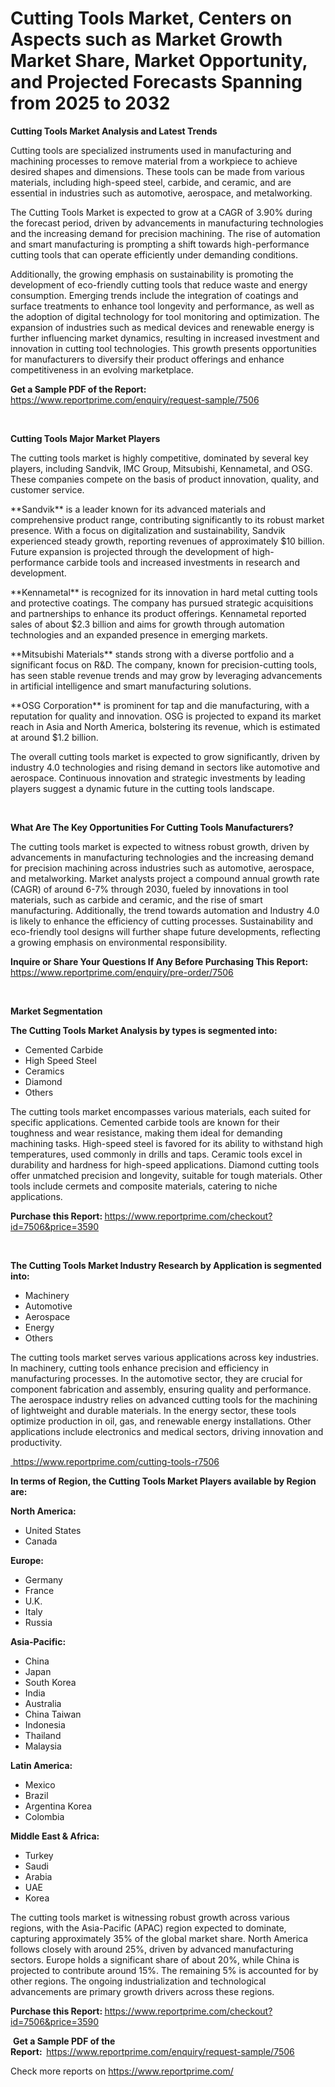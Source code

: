 <p><h1>Cutting Tools Market, Centers on Aspects such as Market Growth Market Share, Market Opportunity, and Projected Forecasts Spanning from 2025 to 2032</h1></p><p><strong>Cutting Tools Market Analysis and Latest Trends</strong></p>
<p><p>Cutting tools are specialized instruments used in manufacturing and machining processes to remove material from a workpiece to achieve desired shapes and dimensions. These tools can be made from various materials, including high-speed steel, carbide, and ceramic, and are essential in industries such as automotive, aerospace, and metalworking. </p><p>The Cutting Tools Market is expected to grow at a CAGR of 3.90% during the forecast period, driven by advancements in manufacturing technologies and the increasing demand for precision machining. The rise of automation and smart manufacturing is prompting a shift towards high-performance cutting tools that can operate efficiently under demanding conditions. </p><p>Additionally, the growing emphasis on sustainability is promoting the development of eco-friendly cutting tools that reduce waste and energy consumption. Emerging trends include the integration of coatings and surface treatments to enhance tool longevity and performance, as well as the adoption of digital technology for tool monitoring and optimization. The expansion of industries such as medical devices and renewable energy is further influencing market dynamics, resulting in increased investment and innovation in cutting tool technologies. This growth presents opportunities for manufacturers to diversify their product offerings and enhance competitiveness in an evolving marketplace.</p></p>
<p><strong>Get a Sample PDF of the Report:&nbsp;</strong> <a href="https://www.reportprime.com/enquiry/request-sample/7506?utm_campaign=3215&utm_medium=2&utm_source=Github&utm_content=ia&utm_term=19032025&utm_id=cutting-tools">https://www.reportprime.com/enquiry/request-sample/7506</a></p>
<p>&nbsp;</p>
<p><strong>Cutting Tools Major Market Players</strong></p>
<p><p>The cutting tools market is highly competitive, dominated by several key players, including Sandvik, IMC Group, Mitsubishi, Kennametal, and OSG. These companies compete on the basis of product innovation, quality, and customer service. </p><p>**Sandvik** is a leader known for its advanced materials and comprehensive product range, contributing significantly to its robust market presence. With a focus on digitalization and sustainability, Sandvik experienced steady growth, reporting revenues of approximately $10 billion. Future expansion is projected through the development of high-performance carbide tools and increased investments in research and development.</p><p>**Kennametal** is recognized for its innovation in hard metal cutting tools and protective coatings. The company has pursued strategic acquisitions and partnerships to enhance its product offerings. Kennametal reported sales of about $2.3 billion and aims for growth through automation technologies and an expanded presence in emerging markets.</p><p>**Mitsubishi Materials** stands strong with a diverse portfolio and a significant focus on R&D. The company, known for precision-cutting tools, has seen stable revenue trends and may grow by leveraging advancements in artificial intelligence and smart manufacturing solutions.</p><p>**OSG Corporation** is prominent for tap and die manufacturing, with a reputation for quality and innovation. OSG is projected to expand its market reach in Asia and North America, bolstering its revenue, which is estimated at around $1.2 billion.</p><p>The overall cutting tools market is expected to grow significantly, driven by industry 4.0 technologies and rising demand in sectors like automotive and aerospace. Continuous innovation and strategic investments by leading players suggest a dynamic future in the cutting tools landscape.</p></p>
<p>&nbsp;</p>
<p><strong>What Are The Key Opportunities For Cutting Tools Manufacturers?</strong></p>
<p><p>The cutting tools market is expected to witness robust growth, driven by advancements in manufacturing technologies and the increasing demand for precision machining across industries such as automotive, aerospace, and metalworking. Market analysts project a compound annual growth rate (CAGR) of around 6-7% through 2030, fueled by innovations in tool materials, such as carbide and ceramic, and the rise of smart manufacturing. Additionally, the trend towards automation and Industry 4.0 is likely to enhance the efficiency of cutting processes. Sustainability and eco-friendly tool designs will further shape future developments, reflecting a growing emphasis on environmental responsibility.</p></p>
<p><strong>Inquire or Share Your Questions If Any Before Purchasing This Report:</strong> <a href="https://www.reportprime.com/enquiry/pre-order/7506?utm_campaign=3215&utm_medium=2&utm_source=Github&utm_content=ia&utm_term=19032025&utm_id=cutting-tools">https://www.reportprime.com/enquiry/pre-order/7506</a></p>
<p>&nbsp;</p>
<p><strong>Market Segmentation</strong></p>
<p><strong>The Cutting Tools Market Analysis by types is segmented into:</strong></p>
<p><ul><li>Cemented Carbide</li><li>High Speed Steel</li><li>Ceramics</li><li>Diamond</li><li>Others</li></ul></p>
<p><p>The cutting tools market encompasses various materials, each suited for specific applications. Cemented carbide tools are known for their toughness and wear resistance, making them ideal for demanding machining tasks. High-speed steel is favored for its ability to withstand high temperatures, used commonly in drills and taps. Ceramic tools excel in durability and hardness for high-speed applications. Diamond cutting tools offer unmatched precision and longevity, suitable for tough materials. Other tools include cermets and composite materials, catering to niche applications.</p></p>
<p><strong>Purchase this Report:&nbsp;</strong><a href="https://www.reportprime.com/checkout?id=7506&price=3590&utm_campaign=3215&utm_medium=2&utm_source=Github&utm_content=ia&utm_term=19032025&utm_id=cutting-tools">https://www.reportprime.com/checkout?id=7506&price=3590</a></p>
<p>&nbsp;</p>
<p><strong>The Cutting Tools Market Industry Research by Application is segmented into:</strong></p>
<p><ul><li>Machinery</li><li>Automotive</li><li>Aerospace</li><li>Energy</li><li>Others</li></ul></p>
<p><p>The cutting tools market serves various applications across key industries. In machinery, cutting tools enhance precision and efficiency in manufacturing processes. In the automotive sector, they are crucial for component fabrication and assembly, ensuring quality and performance. The aerospace industry relies on advanced cutting tools for the machining of lightweight and durable materials. In the energy sector, these tools optimize production in oil, gas, and renewable energy installations. Other applications include electronics and medical sectors, driving innovation and productivity.</p></p>
<p><a href="https://www.reportprime.com/cutting-tools-r7506?utm_campaign=3215&utm_medium=2&utm_source=Github&utm_content=ia&utm_term=19032025&utm_id=cutting-tools">&nbsp;https://www.reportprime.com/cutting-tools-r7506</a></p>
<p><strong>In terms of Region, the Cutting Tools Market Players available by Region are:</strong></p>
<p>
    <p> <strong> North America: </strong>
        <ul>
            <li>United States</li>
            <li>Canada</li>
        </ul>
        </p> 
    <p> <strong> Europe: </strong>
        <ul>
            <li>Germany</li>
            <li>France</li>
            <li>U.K.</li>
            <li>Italy</li>
            <li>Russia</li>
        </ul>
        </p> 
    <p> <strong> Asia-Pacific: </strong>
        <ul>
            <li>China</li>
            <li>Japan</li>
            <li>South Korea</li>
            <li>India</li>
            <li>Australia</li>
            <li>China Taiwan</li>
            <li>Indonesia</li>
            <li>Thailand</li>
            <li>Malaysia</li>
        </ul>
        </p> 
    <p> <strong> Latin America: </strong>
        <ul>
            <li>Mexico</li>
            <li>Brazil</li>
            <li>Argentina Korea</li>
            <li>Colombia</li>
        </ul>
        </p> 
    <p> <strong> Middle East & Africa: </strong>
        <ul>
            <li>Turkey</li>
            <li>Saudi</li>
            <li>Arabia</li>
            <li>UAE</li>
            <li>Korea</li>
        </ul>
    </p>
    </p>
<p><p>The cutting tools market is witnessing robust growth across various regions, with the Asia-Pacific (APAC) region expected to dominate, capturing approximately 35% of the global market share. North America follows closely with around 25%, driven by advanced manufacturing sectors. Europe holds a significant share of about 20%, while China is projected to contribute around 15%. The remaining 5% is accounted for by other regions. The ongoing industrialization and technological advancements are primary growth drivers across these regions.</p></p>
<p><strong>Purchase this Report: </strong><a href="https://www.reportprime.com/checkout?id=7506&price=3590&utm_campaign=3215&utm_medium=2&utm_source=Github&utm_content=ia&utm_term=19032025&utm_id=cutting-tools">https://www.reportprime.com/checkout?id=7506&price=3590</a></p>
<p>&nbsp;<strong>Get a Sample PDF of the Report:&nbsp;&nbsp;</strong><a href="https://www.reportprime.com/enquiry/request-sample/7506?utm_campaign=3215&utm_medium=2&utm_source=Github&utm_content=ia&utm_term=19032025&utm_id=cutting-tools">https://www.reportprime.com/enquiry/request-sample/7506</a></p>
<p><strong></strong></p>
<p>Check more reports on <a href="https://www.reportprime.com/?utm_campaign=3215&utm_medium=2&utm_source=Github&utm_content=ia&utm_term=19032025&utm_id=cutting-tools">https://www.reportprime.com/</a></p>